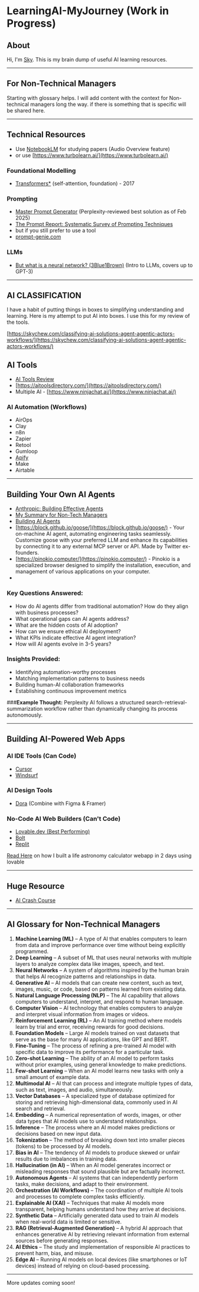 # LearningAI-MyJourney (Work in Progress)

## About
Hi, I'm [Sky](https://www.linkedin.com/in/skychew/). This is my brain dump of useful AI learning resources.

---
## For Non-Technical Managers
Starting with glossary helps. I will add content with the context for Non-technical managers long the way. if there is something that is specific will be shared here.

---
## Technical Resources
- Use [NotebookLM](https://notebooklm.google) for studying papers (Audio Overview feature)
- or use [https://www.turbolearn.ai/](https://www.turbolearn.ai/)

### Foundational Modelling
- [Transformers*](https://arxiv.org/pdf/1706.03762) (self-attention, foundation) - 2017

### Prompting
- [Master Prompt Generator](https://www.deepwritingai.com/p/master-prompt-generator-ai) (Perplexity-reviewed best solution as of Feb 2025)
- [The Prompt Report: Systematic Survey of Prompting Techniques](https://arxiv.org/pdf/2406.06608)
- but if you still prefer to use a tool
- [prompt-genie.com](https://www.prompt-genie.com/)

### LLMs
- [But what is a neural network? (3Blue1Brown)](https://www.youtube.com/watch?v=aircAruvnKk&list=PLZHQObOWTQDNU6R1_67000Dx_ZCJB-3pi) (Intro to LLMs, covers up to GPT-3)

---
## AI CLASSIFICATION
I have a habit of putting things in boxes to simplifying understanding and learning. Here is my attempt to put AI into boxes. I use this for my review of the tools.

[https://skychew.com/classifying-ai-solutions-agent-agentic-actors-workflows/](https://skychew.com/classifying-ai-solutions-agent-agentic-actors-workflows/)

## AI Tools
- [AI Tools Review](https://galvanized-rocket-e2a.notion.site/AI-Tools-Review-1615909a815680519682f3277aabc21f?pvs=4)
- [https://aitoolsdirectory.com/](https://aitoolsdirectory.com/)
- Multiple AI - [https://www.ninjachat.ai/](https://www.ninjachat.ai/)

### AI Automation (Workflows)
- AirOps
- Clay
- n8n
- Zapier
- Retool
- Gumloop
- [Apify](https://apify.com/)
- Make
- Airtable

---
## Building Your Own AI Agents
- [Anthropic: Building Effective Agents](https://www.anthropic.com/research/building-effective-agents)
- [My Summary for Non-Tech Managers](https://skychew.com/anthropic-building-effective-agents-summary-for-non-tech-managers/)
- [Building AI Agents](https://github.com/Shubhamsaboo/awesome-llm-apps?tab=readme-ov-file)
- [https://block.github.io/goose/](https://block.github.io/goose/) - Your on-machine AI agent, automating engineering tasks seamlessly. Customize goose with your preferred LLM and enhance its capabilities by connecting it to any external MCP server or API. Made by Twitter ex-founders.
- [https://pinokio.computer/](https://pinokio.computer/) - ​Pinokio is a specialized browser designed to simplify the installation, execution, and management of various applications on your computer.
- 
### **Key Questions Answered:**
- How do AI agents differ from traditional automation?
 How do they align with business processes?
- What operational gaps can AI agents address?
- What are the hidden costs of AI adoption?
- How can we ensure ethical AI deployment?
- What KPIs indicate effective AI agent integration?
- How will AI agents evolve in 3-5 years?

### **Insights Provided:**
- Identifying automation-worthy processes
- Matching implementation patterns to business needs
- Building human-AI collaboration frameworks
- Establishing continuous improvement metrics

###**Example Thought:**
Perplexity AI follows a structured search-retrieval-summarization workflow rather than dynamically changing its process autonomously.

---
## Building AI-Powered Web Apps
### AI IDE Tools (Can Code)
- [Cursor](https://www.cursor.com/)
- [Windsurf](https://codeium.com/windsurf)

### AI Design Tools
- [Dora](https://www.dora.run/) (Combine with Figma & Framer)

### No-Code AI Web Builders (Can't Code)
- [Lovable.dev (Best Performing)](https://lovable.dev/)
- [Bolt](https://bolt.new/)
- [Replit](https://replit.com/)

[Read Here](https://skychew.com/build-webapps-with-ai/) on how I built a life astronomy calculator webapp in 2 days using lovable

---
## Huge Resource
- [AI Crash Course](https://github.com/henrythe9th/AI-Crash-Course)

---
## AI Glossary for Non-Technical Managers

1. **Machine Learning (ML)** – A type of AI that enables computers to learn from data and improve performance over time without being explicitly programmed.  
2. **Deep Learning** – A subset of ML that uses neural networks with multiple layers to analyze complex data like images, speech, and text.  
3. **Neural Networks** – A system of algorithms inspired by the human brain that helps AI recognize patterns and relationships in data.  
4. **Generative AI** – AI models that can create new content, such as text, images, music, or code, based on patterns learned from existing data.  
5. **Natural Language Processing (NLP)** – The AI capability that allows computers to understand, interpret, and respond to human language.  
6. **Computer Vision** – AI technology that enables computers to analyze and interpret visual information from images or videos.  
7. **Reinforcement Learning (RL)** – An AI training method where models learn by trial and error, receiving rewards for good decisions.  
8. **Foundation Models** – Large AI models trained on vast datasets that serve as the base for many AI applications, like GPT and BERT.  
9. **Fine-Tuning** – The process of refining a pre-trained AI model with specific data to improve its performance for a particular task.  
10. **Zero-shot Learning** – The ability of an AI model to perform tasks without prior examples, using general knowledge to make predictions.  
11. **Few-shot Learning** – When an AI model learns new tasks with only a small amount of example data.  
12. **Multimodal AI** – AI that can process and integrate multiple types of data, such as text, images, and audio, simultaneously.  
13. **Vector Databases** – A specialized type of database optimized for storing and retrieving high-dimensional data, commonly used in AI search and retrieval.  
14. **Embedding** – A numerical representation of words, images, or other data types that AI models use to understand relationships.  
15. **Inference** – The process where an AI model makes predictions or decisions based on new input data.  
16. **Tokenization** – The method of breaking down text into smaller pieces (tokens) to be processed by AI models.  
17. **Bias in AI** – The tendency of AI models to produce skewed or unfair results due to imbalances in training data.  
18. **Hallucination (in AI)** – When an AI model generates incorrect or misleading responses that sound plausible but are factually incorrect.  
19. **Autonomous Agents** – AI systems that can independently perform tasks, make decisions, and adapt to their environment.  
20. **Orchestration (AI Workflows)** – The coordination of multiple AI tools and processes to complete complex tasks efficiently.  
21. **Explainable AI (XAI)** – Techniques that make AI models more transparent, helping humans understand how they arrive at decisions.  
22. **Synthetic Data** – Artificially generated data used to train AI models when real-world data is limited or sensitive.  
23. **RAG (Retrieval-Augmented Generation)** – A hybrid AI approach that enhances generative AI by retrieving relevant information from external sources before generating responses.  
24. **AI Ethics** – The study and implementation of responsible AI practices to prevent harm, bias, and misuse.  
25. **Edge AI** – Running AI models on local devices (like smartphones or IoT devices) instead of relying on cloud-based processing.  

---
More updates coming soon!
